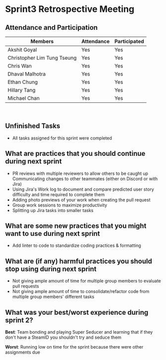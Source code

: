 # Sprint3 Retrospective Meeting

## Attendance and Participation

| Members                     | Attendance | Participated |
| --------------------------- | ---------- | ------------ |
| Akshit Goyal                | Yes        | Yes          |
| Christopher Lim Tung Tseung | Yes        | Yes          |
| Chris Wan                   | Yes        | Yes          |
| Dhaval Malhotra             | Yes        | Yes          |
| Ethan Chung                 | Yes        | Yes          |
| Hillary Tang                | Yes        | Yes          |
| Michael Chan                | Yes        | Yes          |

<br>

## Unfinished Tasks

- All tasks assigned for this sprint were completed

## What are practices that you should continue during next sprint

- PR reviews with multiple reviewers to allow others to be caught up
  Communicating changes to other teammates (either on Discord or with Jira)
- Using Jira's Work log to document and compare predicted user story difficulty and time required to complete them
- Adding photo previews of your work when creating the pull request
- Group work sessions to maximize productivity
- Splitting up Jira tasks into smaller tasks

## What are some new practices that you might want to use during next sprint

- Add linter to code to standardize coding practices & formatting

## What are (if any) harmful practices you should stop using during next sprint

- Not giving ample amount of time for multiple group members to evaluate pull requests
- Not giving ample amount of time to consolidate/refactor code from multiple group members' different tasks

## What was your best/worst experience during sprint 2?

**Best**: Team bonding and playing Super Seducer and learning that if they don't have a SteamID you shouldn't try and seduce them

**Worst**: Running low on time for the sprint because there were other assignments due